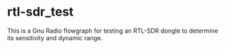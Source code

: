 # rtl-sdr_test

This is a Gnu Radio flowgraph for testing an RTL-SDR dongle
to determine its sensitivity and dynamic range.

